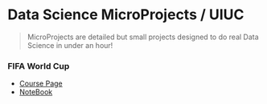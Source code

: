 # Data Science MicroProjects / UIUC

> MicroProjects are detailed but small projects designed to do real Data Science in under an hour!

### FIFA World Cup

* [Course Page](https://discovery.cs.illinois.edu/microproject/08-fifa-world-cup/)
* [NoteBook](./08-microproject-FIFA-world-cup/08-microproject-FIFA-world-cup.ipynb)